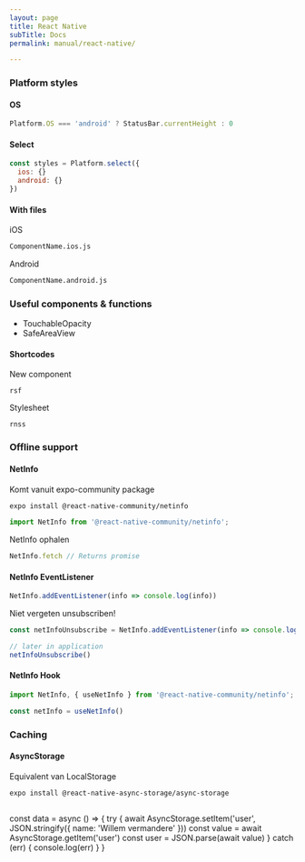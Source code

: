 ```yaml
---
layout: page
title: React Native
subTitle: Docs
permalink: manual/react-native/

---
```

### Platform styles

#### OS

```js
Platform.OS === 'android' ? StatusBar.currentHeight : 0
```

#### Select

```js
const styles = Platform.select({
  ios: {}
  android: {}
})
```

#### With files

iOS

```bash
ComponentName.ios.js
```

Android

```bash
ComponentName.android.js
```

### Useful components & functions

* TouchableOpacity
* SafeAreaView

#### Shortcodes

New component

    rsf 

Stylesheet

    rnss

### Offline support

#### NetInfo

Komt vanuit expo-community package

```bash
expo install @react-native-community/netinfo
```

```js
import NetInfo from '@react-native-community/netinfo';
```

NetInfo ophalen

```js
NetInfo.fetch // Returns promise
```

#### NetInfo EventListener

```js
NetInfo.addEventListener(info => console.log(info))
```

Niet vergeten unsubscriben!

```js
const netInfoUnsubscribe = NetInfo.addEventListener(info => console.log(info))
```

```js
// later in application
netInfoUnsubscribe()
```

#### NetInfo Hook

```js
import NetInfo, { useNetInfo } from '@react-native-community/netinfo';
```

```js
const netInfo = useNetInfo()
```

### Caching

#### AsyncStorage

Equivalent van LocalStorage

```bash
expo install @react-native-async-storage/async-storage
```

```js
```

const data = async () => {
	try {
    	await AsyncStorage.setItem('user', JSON.stringify({ name: 'Willem vermandere' }))
        const value = await AsyncStorage.getItem('user')
        const user = JSON.parse(await value)
    } catch (err) {
    	console.log(err)
    }
}